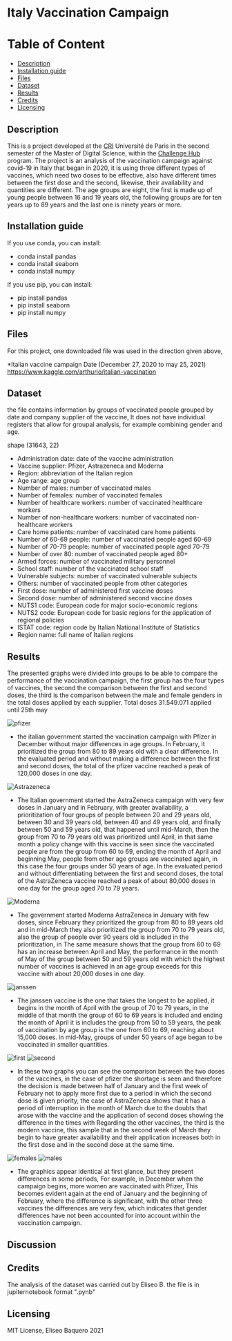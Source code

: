 Italy Vaccination Campaign
================
Table of Content
================
  * [Description](#description)
  * [Installation guide](#installation-guide)
  * [Files](#files)
  * [Dataset](#dataset)
  * [Results](#results)
  * [Credits](#credits)
  * [Licensing](#licensing)

## Description
This is a project developed at the [CRI](https://cri-paris.org/en) Université de Paris in the second semester of the Master of Digital Science, within the [Challenge Hub](https://master.cri-paris.org/en/challenge-hub) program.
The project is an analysis of the vaccination campaign against covid-19 in Italy that began in 2020, it is using three different types of vaccines, which need two doses to be effective, also have different times between the first dose and the second, likewise, their availability and quantities are different.
The age groups are eight, the first is made up of young people between 16 and 19 years old, the following groups are for ten years up to 89 years and the last one is ninety years or more.

## Installation guide

If you use conda, you can install: 

   * conda install pandas
   * conda install seaborn
   * conda install numpy

If you use pip, you can install: 

   * pip install pandas
   * pip install seaborn
   * pip install numpy
    
## Files

For this project, one downloaded file was used in the direction given above, 

*Italian vaccine campaign Date (December 27, 2020 to may 25, 2021) https://www.kaggle.com/arthurio/italian-vaccination

## Dataset

the file contains information by groups of vaccinated people grouped by date and company supplier of the vaccine, It does not have individual registers that allow for groupal analysis, for example combining gender and age.

shape (31643, 22)

* Administration date: date of the vaccine administration
* Vaccine supplier: Pfizer, Astrazeneca and Moderna
* Region: abbreviation of the Italian region
* Age range: age group
* Number of males: number of vaccinated males
* Number of females: number of vaccinated females
* Number of healthcare workers: number of vaccinated healthcare workers
* Number of non-healthcare workers: number of vaccinated non-healthcare workers
* Care home patients: number of vaccinated care home patients
* Number of 60-69 people: number of vaccinated people aged 60-69
* Number of 70-79 people: number of vaccinated people aged 70-79
* Number of over 80: number of vaccinated people aged 80+
* Armed forces: number of vaccinated military personnel
* School staff: number of the vaccinated school staff
* Vulnerable subjects: number of vaccinated vulnerable subjects
* Others: number of vaccinated people from other categories
* First dose: number of administered first vaccine doses
* Second dose: number of administered second vaccine doses
* NUTS1 code: European code for major socio-economic regions
* NUTS2 code: European code for basic regions for the application of regional policies
* ISTAT code: region code by Italian National Institute of Statistics
* Region name: full name of Italian regions

## Results
The presented graphs were divided into groups to be able to compare the performance of the vaccination campaign, the first group has the four types of vaccines, the second the comparison between the first and second doses, the third is the comparison between the male and female genders in the total doses applied by each supplier.
Total doses 31.549.071 applied until 25th may

![pfizer](images/pfizer.png)
- the italian government started the vaccination campaign with Pfizer in December without major differences in age groups. In February, it prioritized the group from 80 to 89 years old with a clear difference. In the evaluated period and without making a difference between the first and second doses, the total of the pfizer vaccine reached a peak of 120,000 doses in one day.

![Astrazeneca](images/astrazeneca.png)
- The Italian government started the AstraZeneca campaign with very few doses in January and in February, with greater availability, a prioritization of four groups of people between 20 and 29 years old, between 30 and 39 years old, between 40 and 49 years old, and finally between 50 and 59 years old, that happened until mid-March, then the group from 70 to 79 years old was prioritized until April, in that same month a policy change with this vaccine is seen since the vaccinated people are from the group from 60 to 69, ending the month of April and beginning May, people from other age groups are vaccinated again, in this case the four groups under 50 years of age.
In the evaluated period and without differentiating between the first and second doses, the total of the AstraZeneca vaccine reached a peak of about 80,000 doses in one day for the group aged 70 to 79 years.

![Moderna](images/moderna.png)
- The government started Moderna AstraZeneca in January with few doses, since February they prioritized the group from 80 to 89 years old and in mid-March they also prioritized the group from 70 to 79 years old, also the group of people over 90 years old is included in the prioritization, in The same measure shows that the group from 60 to 69 has an increase between April and May, the performance in the month of May of the group between 50 and 59 years old with which the highest number of vaccines is achieved in an age group exceeds for this vaccine with about 20,000 doses in one day.

![janssen](images/janssen.png)
- The janssen vaccine is the one that takes the longest to be applied, it begins in the month of April with the group of 70 to 79 years, in the middle of that month the group of 60 to 69 years is included and ending the month of April it is includes the group from 50 to 59 years, the peak of vaccination by age group is the one from 60 to 69, reaching about 15,000 doses.
in mid-May, groups of under 50 years of age began to be vaccinated in smaller quantities.

![first](images/first_dose.png)
![second](images/second_dose.png)
- In these two graphs you can see the comparison between the two doses of the vaccines, in the case of pfizer the shortage is seen and therefore the decision is made between half of January and the first week of February not to apply more first due to a period in which the second dose is given priority, the case of AstraZeneca shows that it has a period of interruption in the month of March due to the doubts that arose with the vaccine and the application of second doses showing the difference in the times with Regarding the other vaccines, the third is the modern vaccine, this sample that in the second week of March they begin to have greater availability and their application increases both in the first dose and in the second dose at the same time.
  
![females](images/females.png)
![males](images/males.png)
- The graphics appear identical at first glance, but they present differences in some periods, For example, in December when the campaign begins, more women are vaccinated with Pfizer, This becomes evident again at the end of January and the beginning of February, where the difference is significant, with the other three vaccines the differences are very few, which indicates that gender differences have not been accounted for into account within the vaccination campaign.

## Discussion


## Credits
The analysis of the dataset was carried out by Eliseo B.
the file is in jupiternotebook format ".pynb"

## Licensing
 MIT License, Eliseo Baquero 2021
